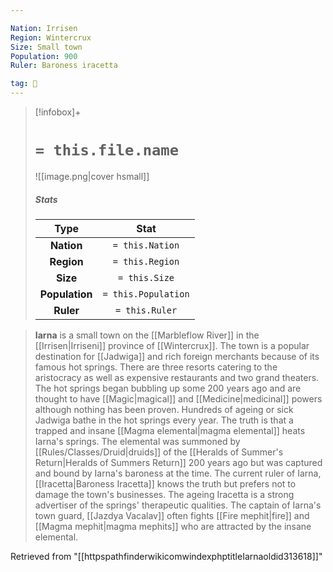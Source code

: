 ```yaml
---

Nation: Irrisen
Region: Wintercrux
Size: Small town
Population: 900
Ruler: Baroness iracetta

tag: 🌃
---
```


> [!infobox]+
> #  `= this.file.name`
> ![[image.png|cover hsmall]]
> ##### Stats
> Type | Stat |
> :---:|:---:|
> **Nation** | `= this.Nation` |
> **Region** | `= this.Region` |
> **Size** | `= this.Size` |
> **Population** | `= this.Population` |
> **Ruler** | `= this.Ruler` |



> **Iarna** is a small town on the [[Marbleflow River]] in the [[Irrisen|Irriseni]] province of [[Wintercrux]]. The town is a popular destination for [[Jadwiga]] and rich foreign merchants because of its famous hot springs. There are three resorts catering to the aristocracy as well as expensive restaurants and two grand theaters.
> The hot springs began bubbling up some 200 years ago and are thought to have [[Magic|magical]] and [[Medicine|medicinal]] powers although nothing has been proven. Hundreds of ageing or sick Jadwiga bathe in the hot springs every year. The truth is that a trapped and insane [[Magma elemental|magma elemental]] heats Iarna's springs. The elemental was summoned by [[Rules/Classes/Druid|druids]] of the [[Heralds of Summer's Return|Heralds of Summers Return]] 200 years ago but was captured and bound by Iarna's baroness at the time. The current ruler of Iarna, [[Iracetta|Baroness Iracetta]] knows the truth but prefers not to damage the town's businesses. The ageing Iracetta is a strong advertiser of the springs' therapeutic qualities.
> The captain of Iarna's town guard, [[Jazdya Vacalav]] often fights [[Fire mephit|fire]] and [[Magma mephit|magma mephits]] who are attracted by the insane elemental.








Retrieved from "[[httpspathfinderwikicomwindexphptitleIarnaoldid313618]]"